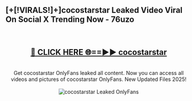 <h2>[+[!VIRALS!]+]cocostarstar Leaked Video Viral On Social X Trending Now - 76uzo</h2>
<br>
<div align="center">
<h2><a href="https://libra.edu.pl?cocostarstar" rel="nofollow">🔴 CLICK HERE 🌐==►► cocostarstar</a></h2>
<br>
Get cocostarstar OnlyFans leaked all content. Now you can access all videos and pictures of cocostarstar OnlyFans. New Updated Files 2025!
<br>
<br>
<a href="https://libra.edu.pl?cocostarstar" rel="nofollow" data-target="animated-image.originalLink"><img src="https://i.ibb.co.com/WyWwxjT/player-gif2.gif" alt="cocostarstar Leaked OnlyFans" style="max-width: 100%; display: inline-block;" data-target="animated-image.originalImage"></a>
</div>
<br>